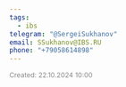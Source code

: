 ```yaml
---
tags:
  - ibs
telegram: "@SergeiSukhanov"
email: SSukhanov@IBS.RU
phone: "+79058614898"
---
```


<span style="font-size:12px; color:#888888;">Created: 22.10.2024 10:00</span>

